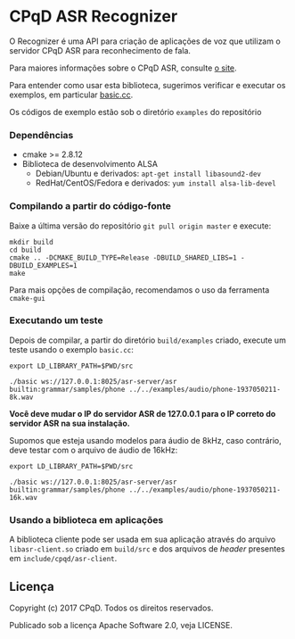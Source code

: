 CPqD ASR Recognizer
===================

O Recognizer é uma API para criação de aplicações de voz que utilizam o servidor CPqD ASR para reconhecimento de fala.

Para maiores informações sobre o CPqD ASR, consulte [o site](http://speechweb.cpqd.com.br/asr/docs/latest/).

Para entender como usar esta biblioteca, sugerimos verificar e executar os exemplos, em particular [basic.cc](https://github.com/CPqD/asr-sdk-cpp/blob/master/examples/basic.cc).

Os códigos de exemplo estão sob o diretório `examples` do repositório

### Dependências

* cmake >= 2.8.12
* Biblioteca de desenvolvimento ALSA
  * Debian/Ubuntu e derivados: `apt-get install libasound2-dev`
  * RedHat/CentOS/Fedora e derivados: `yum install alsa-lib-devel`

### Compilando a partir do código-fonte

Baixe a última versão do repositório `git pull origin master` e execute:

    mkdir build
    cd build
    cmake .. -DCMAKE_BUILD_TYPE=Release -DBUILD_SHARED_LIBS=1 -DBUILD_EXAMPLES=1
    make

Para mais opções de compilação, recomendamos o uso da ferramenta `cmake-gui`

### Executando um teste

Depois de compilar, a partir do diretório `build/examples` criado, execute um teste usando o exemplo `basic.cc`:

    export LD_LIBRARY_PATH=$PWD/src

    ./basic ws://127.0.0.1:8025/asr-server/asr builtin:grammar/samples/phone ../../examples/audio/phone-1937050211-8k.wav

**Você deve mudar o IP do servidor ASR de 127.0.0.1 para o IP correto do servidor ASR na sua instalação.**

Supomos que esteja usando modelos para áudio de 8kHz, caso contrário, deve testar com o arquivo de áudio de 16kHz:

    export LD_LIBRARY_PATH=$PWD/src

    ./basic ws://127.0.0.1:8025/asr-server/asr builtin:grammar/samples/phone ../../examples/audio/phone-1937050211-16k.wav

### Usando a biblioteca em aplicações

A biblioteca cliente pode ser usada em sua aplicação através do arquivo
`libasr-client.so` criado em `build/src` e dos arquivos de *header* presentes em
`include/cpqd/asr-client`.

Licença
-------

Copyright (c) 2017 CPqD. Todos os direitos reservados.

Publicado sob a licença Apache Software 2.0, veja LICENSE.
